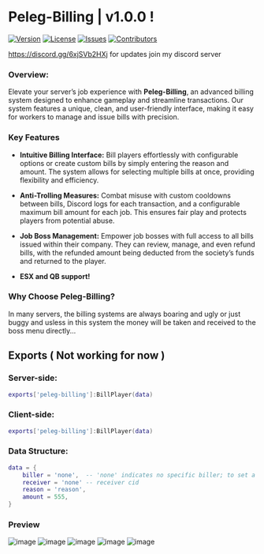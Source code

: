 # Peleg-Billing | v1.0.0 !

[![Version](https://img.shields.io/badge/version-1.0.0-blue.svg)](link_to_releases)
[![License](https://img.shields.io/badge/license-GNU-green.svg)](https://opensource.org/licenses/MIT)
[![Issues](https://img.shields.io/github/issues/peleg-development/peleg-billing)](https://github.com/peleg-development/peleg-billing/issues)
[![Contributors](https://img.shields.io/github/contributors/peleg-development/peleg-billing)](none)


https://discord.gg/6xjSVb2HXj for updates join my discord server 
### Overview: 

Elevate your server’s job experience with **Peleg-Billing**, an advanced billing system designed to enhance gameplay and streamline transactions. Our system features a unique, clean, and user-friendly interface, making it easy for workers to manage and issue bills with precision.

### **Key Features**

- **Intuitive Billing Interface:** Bill players effortlessly with configurable options or create custom bills by simply entering the reason and amount. The system allows for selecting multiple bills at once, providing flexibility and efficiency.

- **Anti-Trolling Measures:** Combat misuse with custom cooldowns between bills, Discord logs for each transaction, and a configurable maximum bill amount for each job. This ensures fair play and protects players from potential abuse.

- **Job Boss Management:** Empower job bosses with full access to all bills issued within their company. They can review, manage, and even refund bills, with the refunded amount being deducted from the society’s funds and returned to the player.

- **ESX and QB support!**
  
### **Why Choose Peleg-Billing?**

In many servers, the billing systems are always boaring and ugly or just buggy and usless in this system the money will be taken and received to the boss menu directly...

## Exports ( Not working for now )

### Server-side:
```lua
exports['peleg-billing']:BillPlayer(data)
```

### Client-side:
```lua
exports['peleg-billing']:BillPlayer(data)
```

### Data Structure:
```lua
data = {
    biller = 'none',  -- 'none' indicates no specific biller; to set a real biller, input the biller’s CID
    receiver = 'none' -- receiver cid 
    reason = 'reason',
    amount = 555,
}
```


### Preview
![image](https://github.com/user-attachments/assets/ae1720be-69c5-4554-9d2a-5da84a618529)
![image](https://github.com/user-attachments/assets/6faad8d9-c8a9-45bd-b605-fcad2f7bcaa8)
![image](https://github.com/user-attachments/assets/83ce2000-8682-4552-be2e-3dc727555dac)
![image](https://github.com/user-attachments/assets/cdf1b8ac-aac8-41d7-9f0e-f882c80da6a9)
![image](https://github.com/user-attachments/assets/e4f06956-cd0e-47f0-a014-700a4b38e5ca)

